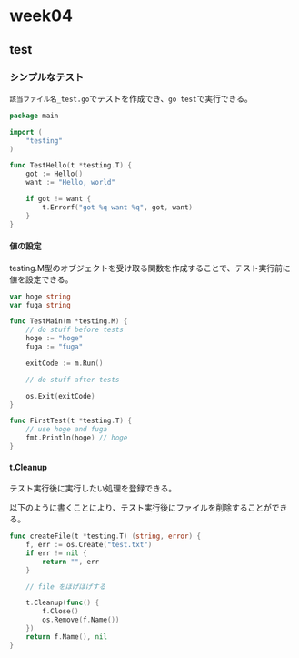 # week04

## test

### シンプルなテスト
`該当ファイル名_test.go`でテストを作成でき、`go test`で実行できる。

```go
package main

import (
    "testing"
)

func TestHello(t *testing.T) {
    got := Hello()
    want := "Hello, world"

    if got != want {
        t.Errorf("got %q want %q", got, want)
    }
}
```

#### 値の設定

testing.M型のオブジェクトを受け取る関数を作成することで、テスト実行前に値を設定できる。

```go
var hoge string
var fuga string

func TestMain(m *testing.M) {
    // do stuff before tests
    hoge := "hoge"
    fuga := "fuga"

    exitCode := m.Run()

    // do stuff after tests

    os.Exit(exitCode)
}

func FirstTest(t *testing.T) {
    // use hoge and fuga
    fmt.Println(hoge) // hoge
}
```

#### t.Cleanup

テスト実行後に実行したい処理を登録できる。

以下のように書くことにより、テスト実行後にファイルを削除することができる。

```go
func createFile(t *testing.T) (string, error) {
    f, err := os.Create("test.txt")
    if err != nil {
        return "", err
    }

    // file をほげほげする

    t.Cleanup(func() {
        f.Close()
        os.Remove(f.Name())
    })
    return f.Name(), nil
}
```